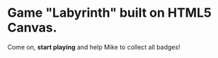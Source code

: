 # Game "Labyrinth" built on HTML5 Canvas. 

Come on, **start playing** and help Mike to collect all badges!